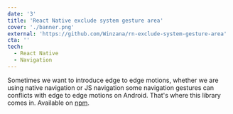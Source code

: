 ```yaml
---
date: '3'
title: 'React Native exclude system gesture area'
cover: './banner.png'
external: 'https://github.com/Winzana/rn-exclude-system-gesture-area'
cta: ''
tech:
  - React Native
  - Navigation
---
```


Sometimes we want to introduce edge to edge motions, whether we are using native navigation or JS navigation some navigation gestures
can conflicts with edge to edge motions on Android. That's where this library comes in.
Available on [npm](https://www.npmjs.com/package/@wz-mobile/rn-exclude-system-gesture-area).
